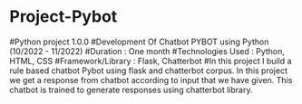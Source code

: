 # Project-Pybot
#Python project 1.0.0
#Development Of Chatbot PYBOT using Python (10/2022 - 11/2022) 
#Duration : One month 
#Technologies Used : Python, HTML, CSS 
#Framework/Library : Flask, Chatterbot
#In this project I build a rule based chatbot Pybot using flask and chatterbot corpus. In this project we get a response from chatbot according to input that we have given. This chatbot is trained to generate responses using chatterbot library. 

